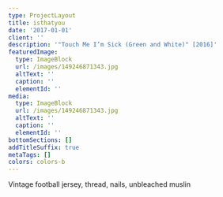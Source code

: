 ```yaml
---
type: ProjectLayout
title: isthatyou
date: '2017-01-01'
client: ''
description: '"Touch Me I’m Sick (Green and White)" [2016]'
featuredImage:
  type: ImageBlock
  url: /images/149246871343.jpg
  altText: ''
  caption: ''
  elementId: ''
media:
  type: ImageBlock
  url: /images/149246871343.jpg
  altText: ''
  caption: ''
  elementId: ''
bottomSections: []
addTitleSuffix: true
metaTags: []
colors: colors-b
---
```

Vintage football jersey, thread, nails, unbleached muslin
